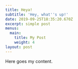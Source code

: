 ```yaml
---
title: Heya!
subtitle: 'Hey, what''s up!'
date: 2019-09-25T18:35:20.670Z
excerpt: simple post
menus:
  main:
    title: My Post
    weight: 4
layout: post
---
```

Here goes my content.
